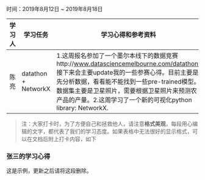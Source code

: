时间：2019年8月12日 ~ 2019年8月18日

学习人|学习任务|学习心得和参考资料
------ | ------ | ------ 
陈亮 | datathon + NetworkX | 1.这周报名参加了一个墨尔本线下的数据竞赛http://www.datasciencemelbourne.com/datathon/ 接下来会主要update我的一些参赛心得。目前主要是先分析数据，看看能不能找到一些pre-trained模型。数据集主要是卫星照片，需要根据卫星照片来预测农产品的产量。2.这周学习了一个新的可视化python library: NetworkX.

> 注：大家打卡时，为了方便自己和拯救他人，请注意**格式美观**，每段用心编辑的文字，都代表了我们的学习态度。如果表格中无法很好的显示格式，可以在文档后附上打卡内容，如下

### 张三的学习心得
这是示例，更新之后请将这段删除。
